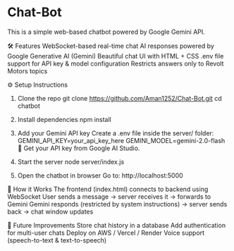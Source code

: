 # Chat-Bot
This is a simple web-based chatbot powered by Google Gemini API. 

🛠 Features
WebSocket-based real-time chat
AI responses powered by Google Generative AI (Gemini)
Beautiful chat UI with HTML + CSS
.env file support for API key & model configuration
Restricts answers only to Revolt Motors topics

⚙️ Setup Instructions
1. Clone the repo
git clone https://github.com/Aman1252/Chat-Bot.git
cd chatbot

3. Install dependencies
npm install

4. Add your Gemini API key
Create a .env file inside the server/ folder:
GEMINI_API_KEY=your_api_key_here
GEMINI_MODEL=gemini-2.0-flash
🔑 Get your API key from Google AI Studio.

5. Start the server
node server/index.js

7. Open the chatbot in browser
Go to:
http://localhost:5000

🧠 How it Works
The frontend (index.html) connects to backend using WebSocket
User sends a message → server receives it → forwards to Gemini
Gemini responds (restricted by system instructions) → server sends back → chat window updates

🚀 Future Improvements
Store chat history in a database
Add authentication for multi-user chats
Deploy on AWS / Vercel / Render
Voice support (speech-to-text & text-to-speech)



